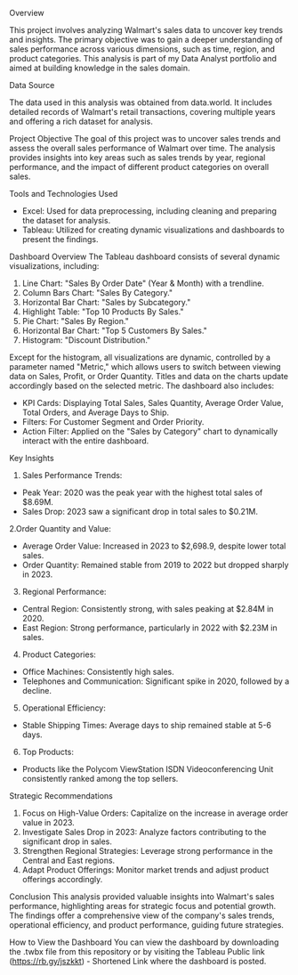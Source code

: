 Overview

This project involves analyzing Walmart's sales data to uncover key trends and insights. The primary objective was to gain a deeper understanding of sales performance across various dimensions, such as time, region, and product categories. This analysis is part of my Data Analyst portfolio and aimed at building knowledge in the sales domain.

Data Source

The data used in this analysis was obtained from data.world. It includes detailed records of Walmart's retail transactions, covering multiple years and offering a rich dataset for analysis.

Project Objective
The goal of this project was to uncover sales trends and assess the overall sales performance of Walmart over time. The analysis provides insights into key areas such as sales trends by year, regional performance, and the impact of different product categories on overall sales.

Tools and Technologies Used
+ Excel: Used for data preprocessing, including cleaning and preparing the dataset for analysis.
+ Tableau: Utilized for creating dynamic visualizations and dashboards to present the findings.

Dashboard Overview
The Tableau dashboard consists of several dynamic visualizations, including:

1. Line Chart: "Sales By Order Date" (Year & Month) with a trendline.
2. Column Bars Chart: "Sales By Category."
3. Horizontal Bar Chart: "Sales by Subcategory."
4. Highlight Table: "Top 10 Products By Sales."
5. Pie Chart: "Sales By Region."
6. Horizontal Bar Chart: "Top 5 Customers By Sales."
7. Histogram: "Discount Distribution."

Except for the histogram, all visualizations are dynamic, controlled by a parameter named "Metric," which allows users to switch between viewing data on Sales, Profit, or Order Quantity. Titles and data on the charts update accordingly based on the selected metric. The dashboard also includes:

+ KPI Cards: Displaying Total Sales, Sales Quantity, Average Order Value, Total Orders, and Average Days to Ship.
+ Filters: For Customer Segment and Order Priority.
+ Action Filter: Applied on the "Sales by Category" chart to dynamically interact with the entire dashboard.

Key Insights
1. Sales Performance Trends:

+ Peak Year: 2020 was the peak year with the highest total sales of $8.69M.
+ Sales Drop: 2023 saw a significant drop in total sales to $0.21M.

2.Order Quantity and Value:

+ Average Order Value: Increased in 2023 to $2,698.9, despite lower total sales.
+ Order Quantity: Remained stable from 2019 to 2022 but dropped sharply in 2023.

3. Regional Performance:

+ Central Region: Consistently strong, with sales peaking at $2.84M in 2020.
+ East Region: Strong performance, particularly in 2022 with $2.23M in sales.

4. Product Categories:

+ Office Machines: Consistently high sales.
+ Telephones and Communication: Significant spike in 2020, followed by a decline.

5. Operational Efficiency:

+ Stable Shipping Times: Average days to ship remained stable at 5-6 days.

6. Top Products:

+ Products like the Polycom ViewStation ISDN Videoconferencing Unit consistently ranked among the top sellers.

Strategic Recommendations

1. Focus on High-Value Orders: Capitalize on the increase in average order value in 2023.
2. Investigate Sales Drop in 2023: Analyze factors contributing to the significant drop in sales.
3. Strengthen Regional Strategies: Leverage strong performance in the Central and East regions.
4. Adapt Product Offerings: Monitor market trends and adjust product offerings accordingly.

Conclusion
This analysis provided valuable insights into Walmart's sales performance, highlighting areas for strategic focus and potential growth. The findings offer a comprehensive view of the company's sales trends, operational efficiency, and product performance, guiding future strategies.

How to View the Dashboard
You can view the dashboard by downloading the .twbx file from this repository or by visiting the Tableau Public link (https://rb.gy/jszkkt) - Shortened Link where the dashboard is posted.
